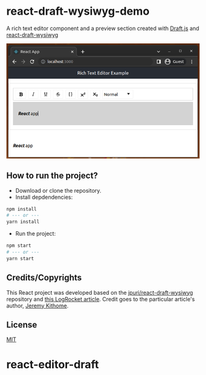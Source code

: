 # react-draft-wysiwyg-demo

A rich text editor component and a preview section created with [Draft.js](https://github.com/facebook/draft-js)
and [react-draft-wysiwyg](https://github.com/jpuri/react-draft-wysiwyg)

![](media/preview.png)

## How to run the project?

- Download or clone the repository.
- Install depdendencies:
```bash
npm install
# --- or ---
yarn install
```
- Run the project:
```bash
npm start
# --- or ---
yarn start
```

## Credits/Copyrights
This React project was developed based on the [jpuri/react-draft-wysiwyg](https://github.com/jpuri/react-draft-wysiwyg)
repository and [this LogRocket article](https://blog.logrocket.com/building-rich-text-editors-in-react-using-draft-js-and-react-draft-wysiwyg/).
Credit goes to the particular article's author, [Jeremy Kithome](https://blog.logrocket.com/author/jeremykithome/).


## License
[MIT](LICENSE)




# react-editor-draft
